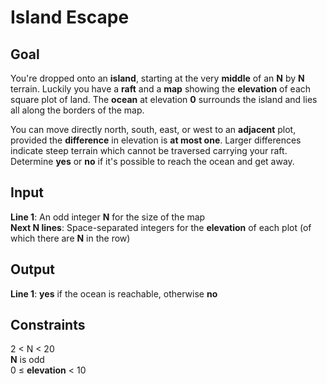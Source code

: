 # Island Escape

## Goal

You're dropped onto an **island**, starting at the very **middle** of an **N**
by **N** terrain. Luckily you have a **raft** and a **map** showing the
**elevation** of each square plot of land. The **ocean** at elevation **0**
surrounds the island and lies all along the borders of the map.

You can move directly north, south, east, or west to an **adjacent** plot,
provided the **difference** in elevation is **at most one**. Larger differences
indicate steep terrain which cannot be traversed carrying your raft. Determine
**yes** or **no** if it's possible to reach the ocean and get away.

## Input

**Line 1**: An odd integer **N** for the size of the map \
**Next N lines**: Space-separated integers for the **elevation** of each plot
(of which there are **N** in the row)

## Output

**Line 1**: **yes** if the ocean is reachable, otherwise **no**

## Constraints

2 &lt; N &lt; 20 \
**N** is odd \
0 &leq; **elevation** &lt; 10
